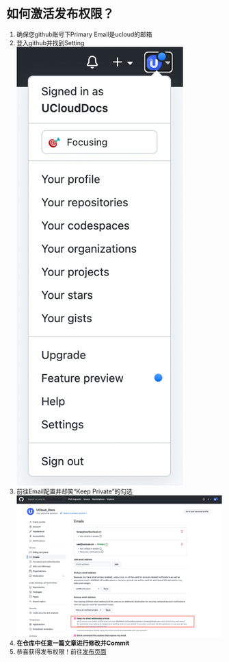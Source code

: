 # 如何激活发布权限？

1. 确保您github账号下Primary Email是ucloud的邮箱
2. 登入github并找到Setting
![](images/setting.png)
3. 前往Email配置并却笑“Keep Private”的勾选
![](images/keep-private.png)
4. **在仓库中任意一篇文章进行修改并Commit**
5. 恭喜获得发布权限！前往[发布页面](https://cms-docs.ucloudadmin.com/ucpublishnew.html)
